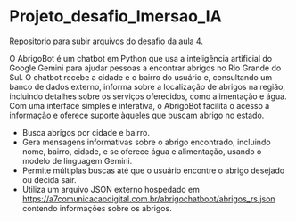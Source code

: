 # Projeto_desafio_Imersao_IA
Repositorio para subir arquivos do desafio da aula 4.

O AbrigoBot é um chatbot em Python que usa a inteligência artificial do Google Gemini para ajudar pessoas a encontrar abrigos no Rio Grande do Sul. O chatbot recebe a cidade e o bairro do usuário e, consultando um banco de dados externo, informa sobre a localização de abrigos na região, incluindo detalhes sobre os serviços oferecidos, como alimentação e água. Com uma interface simples e interativa, o AbrigoBot facilita o acesso à informação e oferece suporte àqueles que buscam abrigo no estado.

- Busca abrigos por cidade e bairro.
- Gera mensagens informativas sobre o abrigo encontrado, incluindo nome, bairro, cidade, e se oferece água e alimentação, usando o modelo de linguagem Gemini.
- Permite múltiplas buscas até que o usuário encontre o abrigo desejado ou decida sair.
- Utiliza um arquivo JSON externo hospedado em https://a7comunicacaodigital.com.br/abrigochatboot/abrigos_rs.json contendo informações sobre os abrigos.
